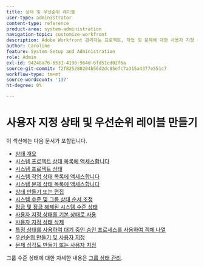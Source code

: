 ```yaml
---
title: 상태 및 우선순위 레이블
user-type: administrator
content-type: reference
product-area: system-administration
navigation-topic: customize-workfront
description: Adobe Workfront 관리자는 프로젝트, 작업 및 문제에 대한 사용자 지정 상태를 만들 수 있습니다. 전체 Workfront 시스템 사용자 또는 특정 그룹 또는 하위 그룹에 사용할 수 있습니다. 작업 항목의 상태는 현재 개발 상태를 나타냅니다.
author: Caroline
feature: System Setup and Administration
role: Admin
exl-id: 94248a76-6531-4196-964d-6fd51ed02f6a
source-git-commit: f2f825280204b56d2dc85efc7a315a4377e551c7
workflow-type: tm+mt
source-wordcount: '137'
ht-degree: 0%

---
```


# 사용자 지정 상태 및 우선순위 레이블 만들기

이 섹션에는 다음 문서가 포함됩니다.

* [상태 개요](../../../administration-and-setup/customize-workfront/creating-custom-status-and-priority-labels/statuses-overview.md)
* [시스템 프로젝트 상태 목록에 액세스합니다](../../../administration-and-setup/customize-workfront/creating-custom-status-and-priority-labels/project-statuses.md)
* [시스템 프로젝트 상태](../../../administration-and-setup/customize-workfront/creating-custom-status-and-priority-labels/system-project-statuses.md)
* [시스템 작업 상태 목록에 액세스합니다](../../../administration-and-setup/customize-workfront/creating-custom-status-and-priority-labels/task-statuses.md)
* [시스템 문제 상태 목록에 액세스합니다](../../../administration-and-setup/customize-workfront/creating-custom-status-and-priority-labels/issue-statuses.md)
* [상태 만들기 또는 편집](../../../administration-and-setup/customize-workfront/creating-custom-status-and-priority-labels/create-or-edit-a-status.md)
* [시스템 수준 및 그룹 상태 순서 조정](../../../administration-and-setup/customize-workfront/creating-custom-status-and-priority-labels/reorder-system-statuses.md)
* [잠금 및 잠금 해제된 시스템 수준 상태](../../../administration-and-setup/customize-workfront/creating-custom-status-and-priority-labels/lock-or-unlock-a-custom-system-level-status.md)
* [사용자 지정 상태를 기본 상태로 사용](../../../administration-and-setup/customize-workfront/creating-custom-status-and-priority-labels/use-custom-statuses-as-default-statuses.md)
* [사용자 지정 상태 삭제](../../../administration-and-setup/customize-workfront/creating-custom-status-and-priority-labels/delete-a-custom-status.md)
* [특정 상태를 사용하여 대기 중인 승인 프로세스를 사용하여 객체 나열](../../../administration-and-setup/customize-workfront/creating-custom-status-and-priority-labels/list-objects-pending-approval-certain-status.md)
* [우선순위 만들기 및 사용자 지정](../../../administration-and-setup/customize-workfront/creating-custom-status-and-priority-labels/create-customize-priorities.md)
* [문제 심각도 만들기 또는 사용자 지정](../../../administration-and-setup/customize-workfront/creating-custom-status-and-priority-labels/create-customize-issue-severities.md)

그룹 수준 상태에 대한 자세한 내용은 [그룹 상태 관리](../../../administration-and-setup/manage-groups/manage-group-statuses/manage-group-statuses.md).
